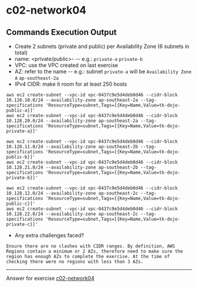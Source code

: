 # c02-network04

## Commands Execution Output

- Create 2 subnets (private and public) per Availability Zone (6 subnets in total)
- name: <private/public>- -- e.g.: `private-a` `private-b`
- VPC: use the VPC created on last exercise
- AZ: refer to the name -- e.g.: subnet `private-a` will be `Availability Zone A` `ap-southeast-2a`
- IPv4 CIDR: make it room for at least 250 hosts

```
aws ec2 create-subnet --vpc-id vpc-0437c9e5d4deb0d46 --cidr-block 10.128.10.0/24 --availability-zone ap-southeast-2a --tag-specifications 'ResourceType=subnet,Tags=[{Key=Name,Value=tk-dojo-public-a}]'
aws ec2 create-subnet --vpc-id vpc-0437c9e5d4deb0d46 --cidr-block 10.128.20.0/24 --availability-zone ap-southeast-2a --tag-specifications 'ResourceType=subnet,Tags=[{Key=Name,Value=tk-dojo-private-a}]'

aws ec2 create-subnet --vpc-id vpc-0437c9e5d4deb0d46 --cidr-block 10.128.11.0/24 --availability-zone ap-southeast-2b --tag-specifications 'ResourceType=subnet,Tags=[{Key=Name,Value=tk-dojo-public-b}]'
aws ec2 create-subnet --vpc-id vpc-0437c9e5d4deb0d46 --cidr-block 10.128.21.0/24 --availability-zone ap-southeast-2b --tag-specifications 'ResourceType=subnet,Tags=[{Key=Name,Value=tk-dojo-private-b}]'

aws ec2 create-subnet --vpc-id vpc-0437c9e5d4deb0d46 --cidr-block 10.128.12.0/24 --availability-zone ap-southeast-2c --tag-specifications 'ResourceType=subnet,Tags=[{Key=Name,Value=tk-dojo-public-c}]'
aws ec2 create-subnet --vpc-id vpc-0437c9e5d4deb0d46 --cidr-block 10.128.22.0/24 --availability-zone ap-southeast-2c --tag-specifications 'ResourceType=subnet,Tags=[{Key=Name,Value=tk-dojo-private-c}]'
```

- Any extra challenges faced?
```
Ensure there are no clashes with CIDR ranges. By definition, AWS Regions contain a minimum or 2 AZs, therefore need to make sure the region has enough AZs to complete the exercise. At the time of checking there were no regions with less than 3 AZs.
```
<!-- Don't change anything below this point-->
***
Answer for exercise [c02-network04](https://github.com/devopsacademyau/academy/blob/893381c6f0b69434d9e8597d3d4b1c17f9bc1371/classes/02class/exercises/c02-network04/README.md)